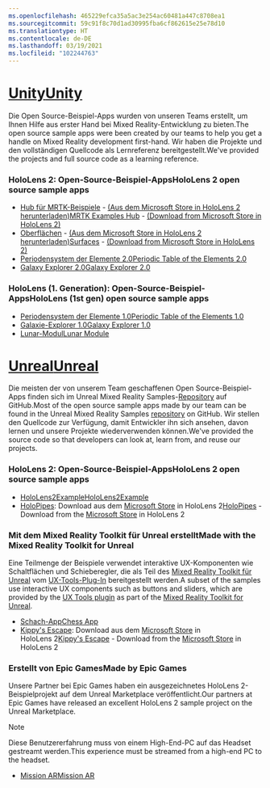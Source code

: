 ```yaml
---
ms.openlocfilehash: 465229efca35a5ac3e254ac60481a447c8708ea1
ms.sourcegitcommit: 59c91f8c70d1ad30995fba6cf862615e25e78d10
ms.translationtype: HT
ms.contentlocale: de-DE
ms.lasthandoff: 03/19/2021
ms.locfileid: "102244763"
---
```

# <a name="unity"></a>[<span data-ttu-id="7a6e9-101">Unity</span><span class="sxs-lookup"><span data-stu-id="7a6e9-101">Unity</span></span>](#tab/unity)

<span data-ttu-id="7a6e9-102">Die Open Source-Beispiel-Apps wurden von unseren Teams erstellt, um Ihnen Hilfe aus erster Hand bei Mixed Reality-Entwicklung zu bieten.</span><span class="sxs-lookup"><span data-stu-id="7a6e9-102">The open source sample apps were been created by our teams to help you get a handle on Mixed Reality development first-hand.</span></span> <span data-ttu-id="7a6e9-103">Wir haben die Projekte und den vollständigen Quellcode als Lernreferenz bereitgestellt.</span><span class="sxs-lookup"><span data-stu-id="7a6e9-103">We've provided the projects and full source code as a learning reference.</span></span>

### <a name="hololens-2-open-source-sample-apps"></a><span data-ttu-id="7a6e9-104">HoloLens 2: Open-Source-Beispiel-Apps</span><span class="sxs-lookup"><span data-stu-id="7a6e9-104">HoloLens 2 open source sample apps</span></span>

* <span data-ttu-id="7a6e9-105">[Hub für MRTK-Beispiele](https://microsoft.github.io/MixedRealityToolkit-Unity/Documentation/README_ExampleHub.html) - [(Aus dem Microsoft Store in HoloLens 2 herunterladen)](https://www.microsoft.com/p/mrtk-examples-hub/9mv8c39l2sj4)</span><span class="sxs-lookup"><span data-stu-id="7a6e9-105">[MRTK Examples Hub](https://microsoft.github.io/MixedRealityToolkit-Unity/Documentation/README_ExampleHub.html) - [(Download from Microsoft Store in HoloLens 2)](https://www.microsoft.com/p/mrtk-examples-hub/9mv8c39l2sj4)</span></span>
* <span data-ttu-id="7a6e9-106">[Oberflächen](../unity/sampleapp-surfaces.md) - [(Aus dem Microsoft Store in HoloLens 2 herunterladen)](https://www.microsoft.com/p/surfaces/9nvkpv3sk3x0)</span><span class="sxs-lookup"><span data-stu-id="7a6e9-106">[Surfaces](../unity/sampleapp-surfaces.md) - [(Download from Microsoft Store in HoloLens 2)](https://www.microsoft.com/p/surfaces/9nvkpv3sk3x0)</span></span>
* [<span data-ttu-id="7a6e9-107">Periodensystem der Elemente 2.0</span><span class="sxs-lookup"><span data-stu-id="7a6e9-107">Periodic Table of the Elements 2.0</span></span>](https://medium.com/@dongyoonpark/bringing-the-periodic-table-of-the-elements-app-to-hololens-2-with-mrtk-v2-a6e3d8362158)
* [<span data-ttu-id="7a6e9-108">Galaxy Explorer 2.0</span><span class="sxs-lookup"><span data-stu-id="7a6e9-108">Galaxy Explorer 2.0</span></span>](../unity/galaxy-explorer-update.md)

### <a name="hololens-1st-gen-open-source-sample-apps"></a><span data-ttu-id="7a6e9-109">HoloLens (1. Generation): Open-Source-Beispiel-Apps</span><span class="sxs-lookup"><span data-stu-id="7a6e9-109">HoloLens (1st gen) open source sample apps</span></span>

* [<span data-ttu-id="7a6e9-110">Periodensystem der Elemente 1.0</span><span class="sxs-lookup"><span data-stu-id="7a6e9-110">Periodic Table of the Elements 1.0</span></span>](../unity/periodic-table-of-the-elements.md)
* [<span data-ttu-id="7a6e9-111">Galaxie-Explorer 1.0</span><span class="sxs-lookup"><span data-stu-id="7a6e9-111">Galaxy Explorer 1.0</span></span>](../unity/galaxy-explorer.md)
* [<span data-ttu-id="7a6e9-112">Lunar-Modul</span><span class="sxs-lookup"><span data-stu-id="7a6e9-112">Lunar Module</span></span>](../unity/lunar-module.md)

# <a name="unreal"></a>[<span data-ttu-id="7a6e9-113">Unreal</span><span class="sxs-lookup"><span data-stu-id="7a6e9-113">Unreal</span></span>](#tab/unreal)

<span data-ttu-id="7a6e9-114">Die meisten der von unserem Team geschaffenen Open Source-Beispiel-Apps finden sich im Unreal Mixed Reality Samples-[Repository](https://github.com/microsoft/MixedReality-Unreal-Samples) auf GitHub.</span><span class="sxs-lookup"><span data-stu-id="7a6e9-114">Most of the open source sample apps made by our team can be found in the Unreal Mixed Reality Samples [repository](https://github.com/microsoft/MixedReality-Unreal-Samples) on GitHub.</span></span> <span data-ttu-id="7a6e9-115">Wir stellen den Quellcode zur Verfügung, damit Entwickler ihn sich ansehen, davon lernen und unsere Projekte wiederverwenden können.</span><span class="sxs-lookup"><span data-stu-id="7a6e9-115">We've provided the source code so that developers can look at, learn from, and reuse our projects.</span></span>

### <a name="hololens-2-open-source-sample-apps"></a><span data-ttu-id="7a6e9-116">HoloLens 2: Open-Source-Beispiel-Apps</span><span class="sxs-lookup"><span data-stu-id="7a6e9-116">HoloLens 2 open source sample apps</span></span>

* [<span data-ttu-id="7a6e9-117">HoloLens2Example</span><span class="sxs-lookup"><span data-stu-id="7a6e9-117">HoloLens2Example</span></span>](https://github.com/microsoft/MixedReality-Unreal-Samples/tree/master/HoloLens2Example)
* <span data-ttu-id="7a6e9-118">[HoloPipes](https://github.com/microsoft/MixedReality-Unreal-HoloPipes): Download aus dem [Microsoft Store](https://www.microsoft.com/p/holopipes/9mszb3nnrxn9) in HoloLens 2</span><span class="sxs-lookup"><span data-stu-id="7a6e9-118">[HoloPipes](https://github.com/microsoft/MixedReality-Unreal-HoloPipes) - Download from the [Microsoft Store](https://www.microsoft.com/p/holopipes/9mszb3nnrxn9) in HoloLens 2</span></span>

### <a name="made-with-the-mixed-reality-toolkit-for-unreal"></a><span data-ttu-id="7a6e9-119">Mit dem Mixed Reality Toolkit für Unreal erstellt</span><span class="sxs-lookup"><span data-stu-id="7a6e9-119">Made with the Mixed Reality Toolkit for Unreal</span></span>

<span data-ttu-id="7a6e9-120">Eine Teilmenge der Beispiele verwendet interaktive UX-Komponenten wie Schaltflächen und Schieberegler, die als Teil des [Mixed Reality Toolkit für Unreal](https://aka.ms/mrtk-unreal) vom [UX-Tools-Plug-In](https://aka.ms/uxt-unreal) bereitgestellt werden.</span><span class="sxs-lookup"><span data-stu-id="7a6e9-120">A subset of the samples use interactive UX components such as buttons and sliders, which are provided by the [UX Tools plugin](https://aka.ms/uxt-unreal) as part of the [Mixed Reality Toolkit for Unreal](https://aka.ms/mrtk-unreal).</span></span>

* [<span data-ttu-id="7a6e9-121">Schach-App</span><span class="sxs-lookup"><span data-stu-id="7a6e9-121">Chess App</span></span>](https://github.com/microsoft/MixedReality-Unreal-Samples/tree/master/ChessApp)
* <span data-ttu-id="7a6e9-122">[Kippy's Escape](../unreal/unreal-kippys-escape.md): Download aus dem [Microsoft Store](https://www.microsoft.com/p/kippys-escape/9nbd7gl86vkd) in HoloLens 2</span><span class="sxs-lookup"><span data-stu-id="7a6e9-122">[Kippy's Escape](../unreal/unreal-kippys-escape.md) - Download from the [Microsoft Store](https://www.microsoft.com/p/kippys-escape/9nbd7gl86vkd) in HoloLens 2</span></span>

### <a name="made-by-epic-games"></a><span data-ttu-id="7a6e9-123">Erstellt von Epic Games</span><span class="sxs-lookup"><span data-stu-id="7a6e9-123">Made by Epic Games</span></span>

<span data-ttu-id="7a6e9-124">Unsere Partner bei Epic Games haben ein ausgezeichnetes HoloLens 2-Beispielprojekt auf dem Unreal Marketplace veröffentlicht.</span><span class="sxs-lookup"><span data-stu-id="7a6e9-124">Our partners at Epic Games have released an excellent HoloLens 2 sample project on the Unreal Marketplace.</span></span>

> [!NOTE]
> <span data-ttu-id="7a6e9-125">Diese Benutzererfahrung muss von einem High-End-PC auf das Headset gestreamt werden.</span><span class="sxs-lookup"><span data-stu-id="7a6e9-125">This experience must be streamed from a high-end PC to the headset.</span></span>

* [<span data-ttu-id="7a6e9-126">Mission AR</span><span class="sxs-lookup"><span data-stu-id="7a6e9-126">Mission AR</span></span>](https://docs.unrealengine.com/Resources/Showcases/MissionAR/index.html)
